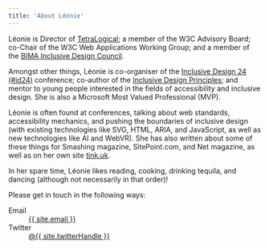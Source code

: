 ```yaml
---
title: 'About Léonie'
---
```


Léonie is Director of [TetraLogical](https://tetralogical.com); a member of the W3C Advisory Board; co-Chair of the W3C Web Applications Working Group; and a member of the [BIMA Inclusive Design Council](https://bima.co.uk/councils/inclusive-design-council/).

Amongst other things, Léonie is co-organiser of the [Inclusive Design 24 (#id24)](https://inclusivedesign24.org) conference; co-author of the [Inclusive Design Principles](https://inclusivedesignprinciples.org); and mentor to young people interested in the fields of accessibility and inclusive design. She is also a Microsoft Most Valued Professional (MVP).

Léonie is often found at conferences, talking about web standards, accessibility mechanics, and pushing the boundaries of inclusive design (with existing technologies like SVG, HTML, ARIA, and JavaScript, as well as new technologies like AI and WebVR). She has also written about some of these things for Smashing magazine, SitePoint.com, and Net magazine, as well as on her own site [tink.uk](https://tink.uk).

In her spare time, Léonie likes reading, cooking, drinking tequila, and dancing (although not necessarily in that order)!

Please get in touch in the following ways:

<dl>
<dt>Email</dt><dd><a href="mailto:{{ site.email }}">{{ site.email }}</a></dd>
<dt>Twitter</dt><dd><a href="//twitter.com/{{ site.twitterHandle }}">@{{ site.twitterHandle }}</a></dd>
</dl>
